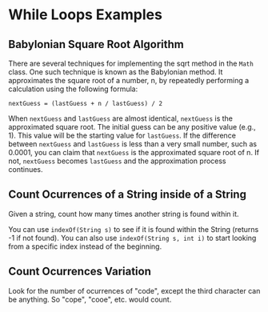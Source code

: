 # While Loops Examples

## Babylonian Square Root Algorithm

There are several techniques for implementing the sqrt method in the `Math` class. One such technique is known as the Babylonian method. It approximates the square root of a number, n, by repeatedly performing a calculation using the following formula:

`nextGuess = (lastGuess + n / lastGuess) / 2`

When `nextGuess` and `lastGuess` are almost identical, `nextGuess` is the approximated square root. The initial guess can be any positive value (e.g., 1). This value will be the starting value for `lastGuess`. If the difference between `nextGuess` and `lastGuess` is less than a very small number, such as 0.0001, you can claim that `nextGuess` is the approximated square root of n. If not, `nextGuess` becomes `lastGuess` and the approximation process continues. 

## Count Ocurrences of a String inside of a String

Given a string, count how many times another string is found within it. 

You can use `indexOf(String s)` to see if it is found within the String (returns -1 if not found). You can also use `indexOf(String s, int i)` to start looking from a specific index instead of the beginning.

## Count Ocurrences Variation

Look for the number of ocurrences of "code", except the third character can be anything. So "cope", "cooe", etc. would count.
